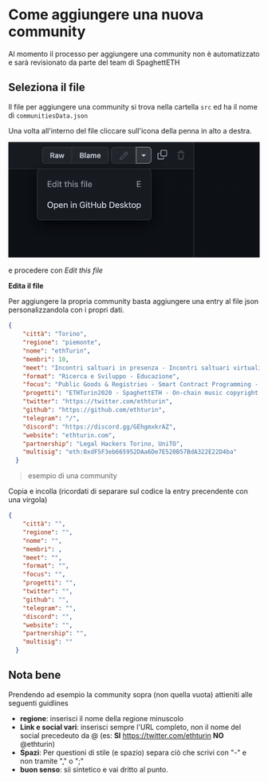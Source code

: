 # Come aggiungere una nuova community

Al momento il processo per aggiungere una community non è automatizzato e sarà revisionato da parte del team di SpaghettETH

## Seleziona il file

Il file per aggiungere una community si trova nella cartella `src` ed ha il nome di `communitiesData.json`

Una volta all'interno del file cliccare sull'icona della penna in alto a destra.

![edit](./src/assets/images/editFile.png)

e procedere con *Edit this file*

**Edita il file**

Per aggiungere la propria community basta aggiungere una entry al file json personalizzandola con i propri dati.

``` json
{
    "città": "Torino",
    "regione": "piemonte",
    "nome": "ethTurin",
    "membri": 10,
    "meet": "Incontri saltuari in presenza - Incontri saltuari virtuali",
    "format": "Ricerca e Sviluppo - Educazione",
    "focus": "Public Goods & Registries - Smart Contract Programming - NFTs - Legal, Adoption, Regulators",
    "progetti": "ETHTurin2020 - SpaghettETH - On-chain music copyright management Dapp - Crypto Open Mic",
    "twitter": "https://twitter.com/ethturin",
    "github": "https://github.com/ethturin",
    "telegram": "/",
    "discord": "https://discord.gg/GEhgmxkrAZ",
    "website": "ethturin.com",
    "partnership": "Legal Hackers Torino, UniTO",
    "multisig": "eth:0xdF5F3eb665952DAa6De7E520B57BdA322E22D4ba"
  }
  ```
  >esempio di una community

  Copia e incolla (ricordati di separare sul codice la entry precendente con una virgola)


``` json
{
    "città": "",
    "regione": "",
    "nome": "",
    "membri": ,
    "meet": "",
    "format": "",
    "focus": "",
    "progetti": "",
    "twitter": "",
    "github": "",
    "telegram": "",
    "discord": "",
    "website": "",
    "partnership": "",
    "multisig": ""
  }
  ```

  ##

## Nota bene

Prendendo ad esempio la community sopra (non quella vuota) attieniti alle seguenti guidlines
* **regione**: inserisci il nome della regione minuscolo
* **Link e social vari**: inserisci sempre l'URL completo, non il nome del social precedeuto da @ (es: **SI** https://twitter.com/ethturin **NO** @ethturin)
* **Spazi**: Per questioni di stile (e spazio) separa ciò che scrivi con "-" e non tramite "," o ";"
* **buon senso**: sii sintetico e vai dritto al punto.
